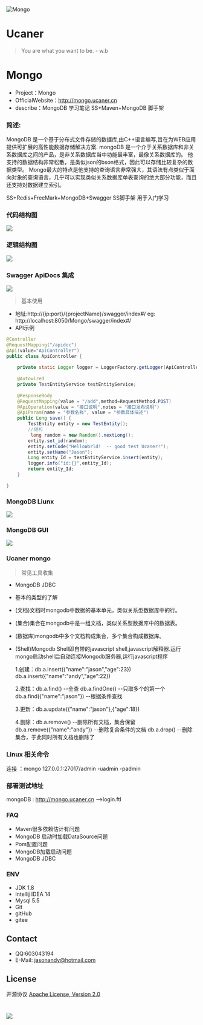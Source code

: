 ![Mongo](http://upload-images.jianshu.io/upload_images/7802425-9eb1bcd006e34aa6.png?imageMogr2/auto-orient/strip%7CimageView2/2/w/1240)

# Ucaner
> You are what you want to be. - w.b

# Mongo
* Project：Mongo
* OfficialWebsite：http://mongo.ucaner.cn
* describe：MongoDB 学习笔记 SS+Maven+MongoDB 脚手架

### 简述:
MongoDB 是一个基于分布式文件存储的数据库,由C++语言编写,旨在为WEB应用提供可扩展的高性能数据存储解决方案.
mongoDB	是一个介于关系数据库和非关系数据库之间的产品，是非关系数据库当中功能最丰富，最像关系数据库的。
他支持的数据结构非常松散，是类似json的bson格式，因此可以存储比较复杂的数据类型。
Mongo最大的特点是他支持的查询语言非常强大，其语法有点类似于面向对象的查询语言，几乎可以实现类似关系数据库单表查询的绝大部分功能，而且还支持对数据建立索引。 

SS+Redis+FreeMark+MongoDB+Swagger SS脚手架 用于入门学习


### 代码结构图
![](http://upload-images.jianshu.io/upload_images/7802425-df1b75c344c21878.png?imageMogr2/auto-orient/strip%7CimageView2/2/w/1240)

### 逻辑结构图
![](http://upload-images.jianshu.io/upload_images/7802425-fbe8281e48a6649c.png?imageMogr2/auto-orient/strip%7CimageView2/2/w/1240)

### Swagger ApiDocs 集成
![](http://upload-images.jianshu.io/upload_images/7802425-ce3afe19f07b11c8.png?imageMogr2/auto-orient/strip%7CimageView2/2/w/1240)
> 基本使用
- 地址:http://{ip:port}/{projectName}/swagger/index#/  eg: http://localhost:8050/Mongo/swagger/index#/
- API示例

``` java
@Controller
@RequestMapping("/apidoc")
@Api(value="ApiController")
public class ApiController {
	
	private static Logger logger = LoggerFactory.getLogger(ApiController.class);
	
	@Autowired
	private TestEntityService testEntityService;
	
	@ResponseBody
	@RequestMapping(value = "/add",method=RequestMethod.POST)
	@ApiOperation(value = "接口说明",notes = "接口发布说明")
	@ApiParam(name = "参数名称", value = "参数具体描述")
	public Long save() {
		TestEntity entity = new TestEntity();
		//随机
		 long random = new Random().nextLong();
		entity.set_id(random);
		entity.setCode("HelloWorld!  -- good test Ucaner!");
		entity.setName("Jason");
		Long entity_Id = testEntityService.insert(entity);
		logger.info("id:{}",entity_Id);
		return entity_Id;
	}
	
}
```


### MongoDB Liunx
![](http://upload-images.jianshu.io/upload_images/7802425-bfb65b86e4b9987f.png?imageMogr2/auto-orient/strip%7CimageView2/2/w/1240)

### MongoDB GUI
![](http://upload-images.jianshu.io/upload_images/7802425-4a809b0d7fda63a8.png?imageMogr2/auto-orient/strip%7CimageView2/2/w/1240)

### Ucaner mongo


> 常见工具收集
- MongoDB JDBC
- 基本的类型的了解
- (文档)文档时mongodb中数据的基本单元，类似关系型数据库中的行。
- (集合)集合在mongodb中是一组文档，类似关系型数据库中的数据表。
- (数据库)mongodb中多个文档构成集合，多个集合构成数据库。
- (Shell)Mongodb Shell即自带的javascript shell,javascript解释器.运行mongo启动shell后自动连接Mongodb服务器,运行javascript程序

  1.创建：db.a.insert({"name":"jason","age":23})
          db.a.insert({"name":"andy","age":22})
          
  2.查找：db.a.find()                  --全查
          db.a.findOne()               --只取多个的第一个
          db.a.find({"name":"jason"})   --根据条件查找
          
  3.更新：db.a.update({"name":"jason"},{"age":18})
  
  4.删除：db.a.remove()                --删除所有文档，集合保留
          db.a.remove({"name":"andy"}) --删除复合条件的文档
          db.a.drop()                  --删除集合，于此同时所有文档也删除了

### Linux  相关命令
连接 ：mongo 127.0.0.1:27017/admin -uadmin -padmin


### 部署测试地址

mongoDB : http://mongo.ucaner.cn -->login.ftl


### FAQ
- Maven很多依赖估计有问题
- MongoDB 启动时加载DataSource问题
- Pom配置问题
- MongoDB加载启动问题
- MongoDB JDBC

### ENV
- JDK 1.8
- Intellij IDEA 14
- Mysql 5.5
- Git
- gitHub
- gitee

## Contact
- QQ:603043194
- E-Mail: jasonandy@hotmail.com

## License
开源协议 [Apache License, Version 2.0](http://www.apache.org/licenses/LICENSE-2.0.html)

#
![](http://upload-images.jianshu.io/upload_images/7802425-bb910b4ae954107a.png?imageMogr2/auto-orient/strip%7CimageView2/2/w/1240)